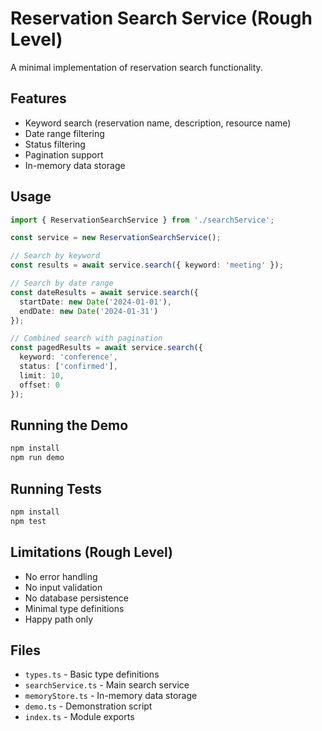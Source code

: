 # Reservation Search Service (Rough Level)

A minimal implementation of reservation search functionality.

## Features

- Keyword search (reservation name, description, resource name)
- Date range filtering
- Status filtering
- Pagination support
- In-memory data storage

## Usage

```typescript
import { ReservationSearchService } from './searchService';

const service = new ReservationSearchService();

// Search by keyword
const results = await service.search({ keyword: 'meeting' });

// Search by date range
const dateResults = await service.search({
  startDate: new Date('2024-01-01'),
  endDate: new Date('2024-01-31')
});

// Combined search with pagination
const pagedResults = await service.search({
  keyword: 'conference',
  status: ['confirmed'],
  limit: 10,
  offset: 0
});
```

## Running the Demo

```bash
npm install
npm run demo
```

## Running Tests

```bash
npm install
npm test
```

## Limitations (Rough Level)

- No error handling
- No input validation
- No database persistence
- Minimal type definitions
- Happy path only

## Files

- `types.ts` - Basic type definitions
- `searchService.ts` - Main search service
- `memoryStore.ts` - In-memory data storage
- `demo.ts` - Demonstration script
- `index.ts` - Module exports